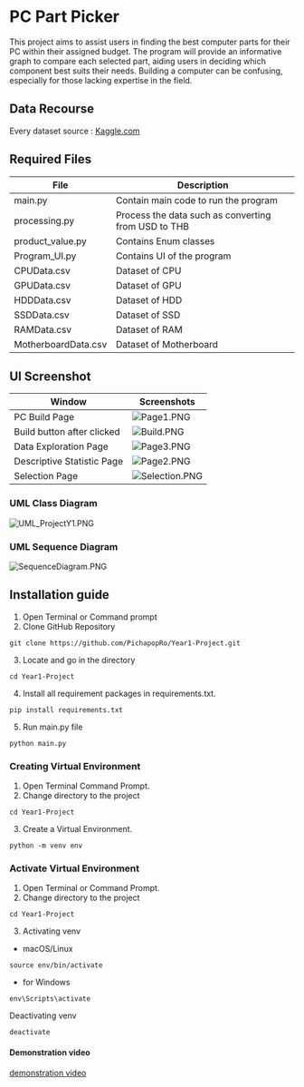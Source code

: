 # PC Part Picker

This project aims to assist users in finding the best computer parts for their PC within their assigned budget. 
The program will provide an informative graph to compare each selected part, aiding users in deciding which component best suits their needs. Building a computer can be confusing, especially for those lacking expertise in the field.

## Data Recourse

Every dataset source : [Kaggle.com](https://www.kaggle.com/datasets/dilshaansandhu/general-computer-hardware-dataset)

## Required Files
| File                | Description                                         |
|---------------------|-----------------------------------------------------|
| main.py             | Contain main code to run the program                |
| processing.py       | Process the data such as converting from USD to THB |
| product_value.py    | Contains Enum classes                               |
| Program_UI.py       | Contains UI of the program                          |
| CPUData.csv         | Dataset of CPU                                      |
| GPUData.csv         | Dataset of GPU                                      |
| HDDData.csv         | Dataset of HDD                                      |
| SSDData.csv         | Dataset of SSD                                      |
| RAMData.csv         | Dataset of RAM                                      |
| MotherboardData.csv | Dataset of Motherboard                              |

## UI Screenshot
| Window                     | Screenshots                                                |
|----------------------------|------------------------------------------------------------|
| PC Build Page              | ![Page1.PNG](Screenshots_and_diagrams%2FPage1.PNG)         |
| Build button after clicked | ![Build.PNG](Screenshots_and_diagrams%2FBuild.PNG)         |
| Data Exploration Page      | ![Page3.PNG](Screenshots_and_diagrams%2FPage3.PNG)         |
| Descriptive Statistic Page | ![Page2.PNG](Screenshots_and_diagrams%2FPage2.PNG)         |
| Selection Page             | ![Selection.PNG](Screenshots_and_diagrams%2FSelection.PNG) |
### UML Class Diagram
![UML_ProjectY1.PNG](Screenshots_and_diagrams%2FUML_ProjectY1.PNG)

### UML Sequence Diagram
![SequenceDiagram.PNG](Screenshots_and_diagrams%2FSequenceDiagram.PNG)

## Installation guide

1. Open Terminal or Command prompt
2. Clone GitHub Repository
```commandline
git clone https://github.com/PichapopRo/Year1-Project.git
```
3. Locate and go in the directory
```commandline
cd Year1-Project
```
4. Install all requirement packages in requirements.txt.

```commandline
pip install requirements.txt
```

5. Run main.py file

```commandline
python main.py
```

### Creating Virtual Environment

1. Open Terminal Command Prompt.
2. Change directory to the project

```
cd Year1-Project
```

3. Create a Virtual Environment.

```
python -m venv env
```
### Activate Virtual Environment

1. Open Terminal or Command Prompt.
2. Change directory to the project

```
cd Year1-Project
```

3. Activating venv

- macOS/Linux

```
source env/bin/activate
```

- for Windows

```
env\Scripts\activate
```

Deactivating venv

```
deactivate
```

#### Demonstration video
[demonstration video](https://drive.google.com/file/d/1QnpttBvbPjZhjk9pPkHIklXQS7k7VJ2U/view?usp=sharing)

